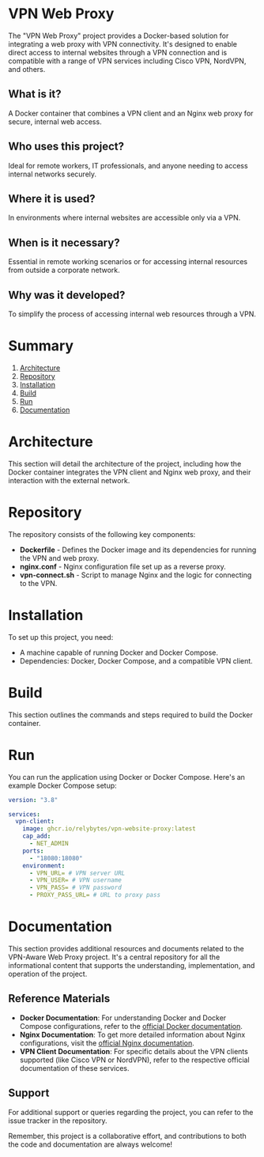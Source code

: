 # VPN Web Proxy

The "VPN Web Proxy" project provides a Docker-based solution for integrating a web proxy with VPN connectivity. It's designed to enable direct access to internal websites through a VPN connection and is compatible with a range of VPN services including Cisco VPN, NordVPN, and others.

## What is it?

A Docker container that combines a VPN client and an Nginx web proxy for secure, internal web access.

## Who uses this project?

Ideal for remote workers, IT professionals, and anyone needing to access internal networks securely.

## Where it is used?

In environments where internal websites are accessible only via a VPN.

## When is it necessary?

Essential in remote working scenarios or for accessing internal resources from outside a corporate network.

## Why was it developed?

To simplify the process of accessing internal web resources through a VPN.

# Summary

1. [Architecture](#architecture)
2. [Repository](#repository)
3. [Installation](#installation)
4. [Build](#build)
5. [Run](#run)
6. [Documentation](#documentation)

# Architecture

This section will detail the architecture of the project, including how the Docker container integrates the VPN client and Nginx web proxy, and their interaction with the external network.

# Repository

The repository consists of the following key components:

- **Dockerfile** - Defines the Docker image and its dependencies for running the VPN and web proxy.
- **nginx.conf** - Nginx configuration file set up as a reverse proxy.
- **vpn-connect.sh** - Script to manage Nginx and the logic for connecting to the VPN.

# Installation

To set up this project, you need:

- A machine capable of running Docker and Docker Compose.
- Dependencies: Docker, Docker Compose, and a compatible VPN client.

# Build

This section outlines the commands and steps required to build the Docker container.

# Run

You can run the application using Docker or Docker Compose. Here's an example Docker Compose setup:

```yaml
version: "3.8"

services:
  vpn-client:
    image: ghcr.io/relybytes/vpn-website-proxy:latest
    cap_add:
      - NET_ADMIN
    ports:
      - "18080:18080"
    environment:
      - VPN_URL= # VPN server URL
      - VPN_USER= # VPN username
      - VPN_PASS= # VPN password
      - PROXY_PASS_URL= # URL to proxy pass
```

# Documentation

This section provides additional resources and documents related to the VPN-Aware Web Proxy project. It's a central repository for all the informational content that supports the understanding, implementation, and operation of the project.

## Reference Materials

- **Docker Documentation**: For understanding Docker and Docker Compose configurations, refer to the [official Docker documentation](https://docs.docker.com/).
- **Nginx Documentation**: To get more detailed information about Nginx configurations, visit the [official Nginx documentation](https://nginx.org/en/docs/).
- **VPN Client Documentation**: For specific details about the VPN clients supported (like Cisco VPN or NordVPN), refer to the respective official documentation of these services.

## Support

For additional support or queries regarding the project, you can refer to the issue tracker in the repository.

Remember, this project is a collaborative effort, and contributions to both the code and documentation are always welcome!
